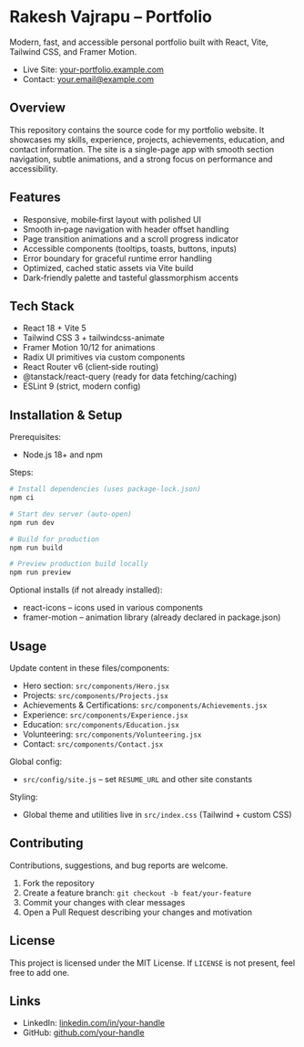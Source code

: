 # Rakesh Vajrapu – Portfolio

Modern, fast, and accessible personal portfolio built with React, Vite, Tailwind CSS, and Framer Motion.

- Live Site: [your-portfolio.example.com](https://rakeshvajrapu.netlify.app/)
- Contact: [your.email@example.com](mailto:rakeshrb1411@gmail.com)

## Overview

This repository contains the source code for my portfolio website. It showcases my skills, experience, projects, achievements, education, and contact information. The site is a single-page app with smooth section navigation, subtle animations, and a strong focus on performance and accessibility.

## Features

- Responsive, mobile‑first layout with polished UI
- Smooth in‑page navigation with header offset handling
- Page transition animations and a scroll progress indicator
- Accessible components (tooltips, toasts, buttons, inputs)
- Error boundary for graceful runtime error handling
- Optimized, cached static assets via Vite build
- Dark‑friendly palette and tasteful glassmorphism accents

## Tech Stack

- React 18 + Vite 5
- Tailwind CSS 3 + tailwindcss-animate
- Framer Motion 10/12 for animations
- Radix UI primitives via custom components
- React Router v6 (client‑side routing)
- @tanstack/react-query (ready for data fetching/caching)
- ESLint 9 (strict, modern config)

## Installation & Setup

Prerequisites:

- Node.js 18+ and npm

Steps:

```powershell
# Install dependencies (uses package-lock.json)
npm ci

# Start dev server (auto-open)
npm run dev

# Build for production
npm run build

# Preview production build locally
npm run preview
```

Optional installs (if not already installed):

- react-icons – icons used in various components
- framer-motion – animation library (already declared in package.json)

## Usage

Update content in these files/components:

- Hero section: `src/components/Hero.jsx`
- Projects: `src/components/Projects.jsx`
- Achievements & Certifications: `src/components/Achievements.jsx`
- Experience: `src/components/Experience.jsx`
- Education: `src/components/Education.jsx`
- Volunteering: `src/components/Volunteering.jsx`
- Contact: `src/components/Contact.jsx`

Global config:

- `src/config/site.js` – set `RESUME_URL` and other site constants

Styling:

- Global theme and utilities live in `src/index.css` (Tailwind + custom CSS)

## Contributing

Contributions, suggestions, and bug reports are welcome.

1. Fork the repository
2. Create a feature branch: `git checkout -b feat/your-feature`
3. Commit your changes with clear messages
4. Open a Pull Request describing your changes and motivation

## License

This project is licensed under the MIT License. If `LICENSE` is not present, feel free to add one.

## Links

- LinkedIn: [linkedin.com/in/your-handle](https://www.linkedin.com/in/rakeshvajrapu/)
- GitHub: [github.com/your-handle](https://github.com/rakesh-vajrapu)
